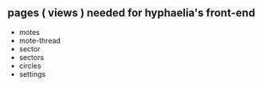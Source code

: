## pages ( views ) needed for hyphaelia's front-end
 - motes
 - mote-thread
 - sector
 - sectors
 - circles
 - settings
